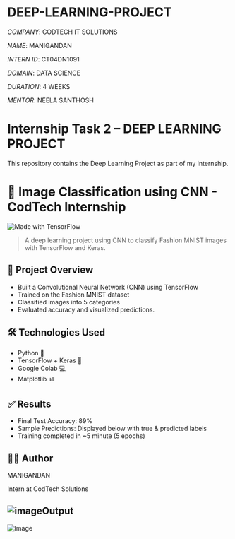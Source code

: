 # DEEP-LEARNING-PROJECT

*COMPANY*: CODTECH IT SOLUTIONS

*NAME*: MANIGANDAN

*INTERN ID*: CT04DN1091

*DOMAIN*: DATA SCIENCE

*DURATION*: 4 WEEKS

*MENTOR*: NEELA SANTHOSH

# Internship Task 2 – DEEP LEARNING PROJECT

This repository contains the Deep Learning Project as part of my internship.

# 🧠 Image Classification using CNN - CodTech Internship
![Made with TensorFlow](https://img.shields.io/badge/Made%20with-TensorFlow-orange)

> A deep learning project using CNN to classify Fashion MNIST images with TensorFlow and Keras.

## 📁 Project Overview
- Built a Convolutional Neural Network (CNN) using TensorFlow
- Trained on the Fashion MNIST dataset
- Classified images into 5 categories
- Evaluated accuracy and visualized predictions.

## 🛠️ Technologies Used
- Python 🐍
- TensorFlow + Keras 🔶
- Google Colab 💻
- Matplotlib 📊

## ✅ Results
- Final Test Accuracy: 89%  
- Sample Predictions: Displayed below with true & predicted labels  
- Training completed in ~5 minute (5 epochs)

## 🙋‍♂️ Author

MANIGANDAN 

Intern at CodTech Solutions  

## ![image](https://github.com/user-attachments/assets/0231b2f2-b7bb-4aee-b66d-d4d1a8a4494f)Output

![Image](https://github.com/user-attachments/assets/0ac11434-0588-410b-b67f-519e01cefef5)






